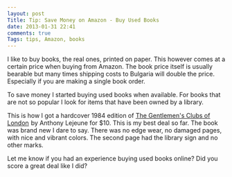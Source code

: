 ```yaml
---
layout: post
Title: Tip: Save Money on Amazon - Buy Used Books
date: 2013-01-31 22:41
comments: true
Tags: tips, Amazon, books
---
```


I like to buy books, the real ones, printed on paper. This however comes at
a certain price when buying from Amazon. The book price itself is
usually bearable but many times shipping costs to Bulgaria
will double the price. Especially if you are making a single book order.


To save money I started buying used books when available. For books that are
not so popular I look for items that have been owned by a library.

This is how I got a hardcover 1984 edition of
<a href="http://www.amazon.com/gp/product/190676820X/ref=as_li_ss_tl?ie=UTF8&camp=1789&creative=390957&creativeASIN=190676820X&linkCode=as2&tag=atodorovorg-20">The Gentlemen's Clubs of London</a><img src="http://www.assoc-amazon.com/e/ir?t=atodorovorg-20&l=as2&o=1&a=190676820X" width="1" height="1" border="0" alt="" style="border:none !important; margin:0px !important;" />
by Anthony Lejeune for $10. This is my best deal so far.
The book was brand new I dare to say. There was no edge wear, no damaged pages,
with nice and vibrant colors. The second page had the library sign and no other marks.


Let me know if you had an experience buying used books online? Did you score a great
deal like I did?
